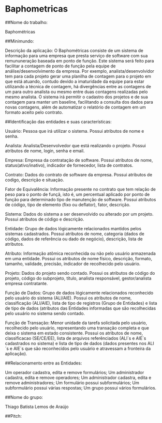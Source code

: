 # Baphometricas

##Nome do trabalho: 

Baphométricas

##Minimundo: 

Descrição da aplicação:
O Baphométricas consiste de um sistema de informação para uma empresa que presta serviço de software com sua remununeração baseada em 
ponto de função. Este sistema será feito para facilitar a contagem de ponto de função pela equipe de análise/desenvolvimento da empresa. Por exemplo, analista/desenvolvidor tem para cada projeto gerar uma planilha de contagem para o projeto em que está atuando, contudo devido a imaturidade da equipe para estar utilizando a técnica de contagem, há divergências entre as contagens de um para outro analista ou mesmo entre duas contagens realizadas pelo mesmo analista. O sistema irá permitir o cadastro dos projetos e de sua contagem para manter um baseline, facilitando a consulta dos dados para novas contagens, além de automatizar o relatório de contagem em um formato aceito pelo contrato.

##Identificação das entidades e suas características:

Usuário: Pessoa que irá utilizar o sistema. Possui atributos de nome e senha.

Analista: Analista/Desenvolvedor que está realizando o projeto. Possui atributos de nome, login, senha e email.

Empresa: Empresa da contratação de software. Possui atributos de nome, status(ativo/inativo), indicador de fornecedor, lista de contratos.

Contrato: Dados do contrato de software da empresa. Possui atributos de codigo, descrição e situação.

Fator de Equivalência: Informação presente no contrato que tem relação de peso para o ponto de funçã, isto é, um percentual aplicado 
por ponto de função para determinado tipo de manutenção de software. Possui atributos de código, tipo de elemento (fixo ou deflator), fator, descrição.

Sistema: Dados do sistema a ser desenvolvido ou alterado por um projeto. Possui atributos de código e descrição.

Entidade: Grupo de dados lógicamente relacionados mantidos pelos sistemas cadastrados. Possui atributos de nome, categoria (dados de código, dados de referência ou dado de negócio), descrição, lista de atributos.

Atributo: Informação atômica reconhecida ou não pelo usuário armazenada em uma entidade. Possui os atributos de nome físico, descrição, formato, tamanho, validade, precisão, indicador de recolhecido pelo usuário.

Projeto: Dados do projeto sendo contado. Possui os atributos de código do projeto, código do subprojeto, título, analista responsável, gestor/analista empresa contratante.

Função de Dados: Grupo de dados lógicamente relacionados reconhecido pelo usuário do sistema (ALI/AIE). Possui os atributos de nome, classificação (ALI/AIE), lista de tipo de registros (Grupo de Entidades) e lista de tipo de dados (atributos das Entidades informadas que são recolhecidas pelo usuário no sistema sendo contado. 

Função de Transação: Menor unidade da tarefa solicitada pelo usuário, recolhecido pelo usuário, representando uma transação completa e que deixa o sistema em estado consistente. Possui os atributos de nome, classificacao (SE/CE/EE), lista de arquivos referênciados (ALI´s e AIE´s cadastrados no sistema) e lista de tipo de dados (dados presentes nos ALI´s e AIE´s que são reconhecidos pelo usuário e atravessam a fronteira da aplicação).

##Relacionamento entre as Entidades:

Um operador cadastra, edita e remove formulários;
Um administrador cadastra, edita e remove operadores;
Um administrador cadastra, edita e remove administradores;
Um formulário possui subformulários;
Um subformulário possui várias respostas;
Um grupo possui vários formulários.

##Nome do grupo: 

Thiago Batista Lemos de Araújo

##Pitch:

